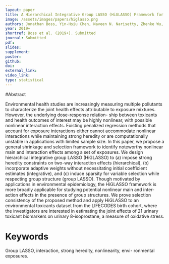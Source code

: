 ```yaml
---
layout: paper
title: A Hierarchical Integrative Group LASSO (HiGLASSO) Framework for Analyzing Environmental Mixtures
image: /assets/images/papers/higlasso.png
authors: Jonathan Boss, Yin-Hsiu Chen, Naveen N. Narisetty, Zhenke Wu, Kelly K. Ferguson, Thomas F. McElrath, John D. Meeker, Bhramar Mukherjee
year: 2019+
shortref: Boss et al. (2019+). Submitted
journal: Submitted
pdf: 
slides: 
supplement:  
poster: 
github: 
doi: 
external_link: 
video_link: 
type: statistical
---
```


#Abstract

Environmental health studies are increasingly measuring multiple pollutants to characterize the joint health effects attributable to exposure mixtures. However, the underlying dose-response relation- ship between toxicants and health outcomes of interest may be highly nonlinear, with possible nonlinear interaction effects. Existing penalized regression methods that account for exposure interactions either cannot accommodate nonlinear interactions while maintaining strong heredity or are computationally unstable in applications with limited sample size. In this paper, we propose a general shrinkage and selection framework to identify noteworthy nonlinear main and interaction effects among a set of exposures. We design hierarchical integrative group LASSO (HiGLASSO) to (a) impose strong heredity constraints on two-way interaction effects (hierarchical), (b) incorporate adaptive weights without necessitating initial coefficient estimates (integrative), and (c) induce sparsity for variable selection while respecting group structure (group LASSO). Though motivated by applications in environmental epidemiology, the HiGLASSO framework is more broadly applicable for studying potential nonlinear main and inter- action effects in the presence of group structures. We prove selection consistency of the proposed method and apply HiGLASSO to an environmental toxicants dataset from the LIFECODES birth cohort, where the investigators are interested in estimating the joint effects of 21 urinary toxicant biomarkers on urinary 8-isoprostane, a measure of oxidative stress.



# Keywords

Group LASSO, interaction, strong heredity, nonlinearity, envi- ronmental exposures.
